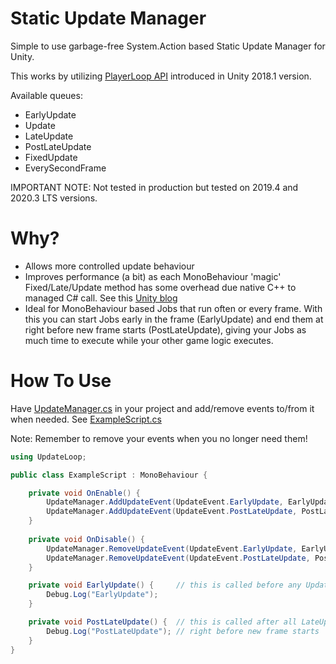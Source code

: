 # Static Update Manager

Simple to use garbage-free System.Action based Static Update Manager for Unity.

This works by utilizing [PlayerLoop API](https://docs.unity3d.com/ScriptReference/LowLevel.PlayerLoop.html) introduced in Unity 2018.1 version.

Available queues:

* EarlyUpdate
* Update
* LateUpdate
* PostLateUpdate
* FixedUpdate
* EverySecondFrame

IMPORTANT NOTE: Not tested in production but tested on 2019.4 and 2020.3 LTS versions.

# Why?

  * Allows more controlled update behaviour
  * Improves performance (a bit) as each MonoBehaviour 'magic' Fixed/Late/Update method has some overhead due native C++ to managed C# call. See this [Unity blog](https://blog.unity.com/technology/1k-update-calls) 
  * Ideal for MonoBehaviour based Jobs that run often or every frame. With this you can  start Jobs early in the frame (EarlyUpdate) and end them at right before new frame starts (PostLateUpdate), giving your Jobs as much time to execute while your other game logic executes.

# How To Use

Have [UpdateManager.cs](https://github.com/anarkila/Static-Update-Manager/blob/main/Assets/Scripts/UpdateManager.cs) in your project and add/remove events to/from it when needed. See [ExampleScript.cs](https://github.com/anarkila/Static-Update-Manager/blob/main/Assets/Scripts/ExampleScript.cs)

Note: Remember to remove your events when you no longer need them!

```C#
using UpdateLoop;

public class ExampleScript : MonoBehaviour {

    private void OnEnable() {
        UpdateManager.AddUpdateEvent(UpdateEvent.EarlyUpdate, EarlyUpdate);
        UpdateManager.AddUpdateEvent(UpdateEvent.PostLateUpdate, PostLateUpdate);
    }
    
    private void OnDisable() {
        UpdateManager.RemoveUpdateEvent(UpdateEvent.EarlyUpdate, EarlyUpdate);
        UpdateManager.RemoveUpdateEvent(UpdateEvent.PostLateUpdate, PostLateUpdate);
    }

    private void EarlyUpdate() {     // this is called before any Update() method
        Debug.Log("EarlyUpdate");
    }

    private void PostLateUpdate() {  // this is called after all LateUpdate() methods
        Debug.Log("PostLateUpdate"); // right before new frame starts
    }
}
```
